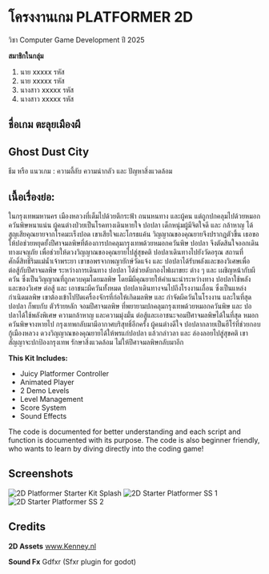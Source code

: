 # โครงงานเกม PLATFORMER 2D 
วิชา Computer Game Development ปี 2025

**สมาชิกในกลุ่ม**
1. นาย  xxxxx    รหัส
2. นาย   xxxxx    รหัส
3. นางสาว   xxxxx    รหัส
4. นางสาว   xxxxx    รหัส   

## ชื่อเกม ตะลุยเมืองผี 
## Ghost Dust City 

ธีม หรือ แนวเกม : ความลี้ลับ ความน่ากลัว และ ปัญหาสิ่งแวดล้อม

## เนื้อเรื่องย่อ:  

ในกรุงเทพมหานคร เมืองหลวงที่เต็มไปด้วยตึกระฟ้า ถนนหนทาง และผู้คน แต่ถูกปกคลุมไปด้วยหมอกควันพิษหนาแน่น ผู้คนต่างป่วยเป็นโรคทางเดินหายใจ ปอปลา เด็กหนุ่มผู้มีจิตใจดี และ กล้าหาญ ได้สูญเสียคุณยายจากโรคมะเร็งปอด เขาเสียใจและโกรธแค้น วิญญาณของคุณยายจึงปรากฏตัวขึ้น เธอขอให้ปอช่วยหยุดยั้งปีศาจมลพิษที่ต้องการปกคลุมกรุงเทพด้วยหมอกควันพิษ  ปอปลา จึงตัดสินใจออกเดินทางผจญภัย เพื่อช่วยให้ดวงวิญญาณของคุณยายไปสู่สุขคติ
ปอปลาเดินทางไปยังวัดอรุณ สถานที่ศักดิ์สิทธิ์ริมแม่น้ำเจ้าพระยา เขาขอพรจากพญายักษ์วัดแจ้ง และ ปอปลาได้รับพลังและของวิเศษเพื่อต่อสู้กับปีศาจมลพิษ
ระหว่างการเดินทาง ปอปลา ได้ช่วยดับกองไฟเผาขยะ ต่าง ๆ และ เผชิญหน้ากับผีควัน ซึ่งเป็นวิญญาณที่ถูกควบคุมโดยมลพิษ โดยมีผีคุณยายให้คำแนะนำระหว่างทาง ปอปลาใช้พลังและของวิเศษ ต่อสู้ และ เอาชนะผีควันทั้งหมด
ปอปลาเดินทางจนไปถึงโรงงานเถื่อน ซึ่งเป็นแหล่งกำเนิดมลพิษ เขาต้องเข้าไปปิดเครื่องจักรที่ก่อให้เกิดมลพิษ และ กำจัดผีควันในโรงงาน และในที่สุด ปอปลา ก็พบกับ ตัวร้ายหลัก จอมปีศาจมลพิษ ที่พยายามปกคลุมกรุงเทพด้วยหมอกควันพิษ และ ปอปลาได้ใช้พลังพิเศษ ความกล้าหาญ และความมุ่งมั่น ต่อสู้และเอาชนะจอมปีศาจมลพิษได้ในที่สุด
หมอกควันพิษจางหายไป กรุงเทพกลับมามีอากาศบริสุทธิ์อีกครั้ง ผู้คนต่างดีใจ ปอปลากลายเป็นฮีโร่ที่ช่วยกอบกู้เมืองหลวง ดวงวิญญาณของคุณยายได้ให้พรแก่ปอปลา แล้วกล่าวลา และ ล่องลอยไปสู่สุขคติ เขาสัญญาจะปกป้องกรุงเทพ รักษาสิ่งแวดล้อม ไม่ให้ปีศาจมลพิษกลับมาอีก

**This Kit Includes:**
- Juicy Platformer Controller
- Animated Player
- 2 Demo Levels
- Level Management
- Score System
- Sound Effects

The code is documented for better understanding and each script and function is documented with its purpose.
The code is also beginner friendly, who wants to learn by diving directly into the coding game!

## Screenshots
![2D Platformer Starter Kit Splash](https://github.com/AdilDevStuff/2D-Platformer-Starter-Kit/assets/94475453/0714f861-5db9-4c49-a5a7-c00708c0f9b5)
![2D Starter Platformer SS 1](https://github.com/AdilDevStuff/2D-Platformer-Starter-Kit/assets/94475453/566dafe8-273d-4b60-97f6-4b29930c9eca)
![2D Starter Platformer SS 2](https://github.com/AdilDevStuff/2D-Platformer-Starter-Kit/assets/94475453/aab09d8c-b7d7-459e-9313-9ec62bd585b8)

## Credits

**2D Assets**
www.Kenney.nl

**Sound Fx**
Gdfxr (Sfxr plugin for godot)
